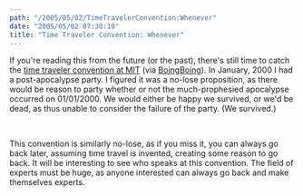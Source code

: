 ```yaml
---
path: "/2005/05/02/TimeTravelerConvention:Whenever" 
date: "2005/05/02 07:30:10" 
title: "Time Traveler Convention: Whenever" 
---
```

<p>If you're reading this from the future (or the past), there's still time to catch the <a href="http://web.mit.edu/adorai/timetraveler/">time traveler convention at MIT</a> (via <a href="http://www.boingboing.net/2005/05/01/time_traveler_conven.html">BoingBoing</a>). In January, 2000 I had a post-apocalypse party. I figured it was a no-lose proposition, as there would be reason to party whether or not the much-prophesied apocalypse occurred on 01/01/2000. We would either be happy we survived, or we'd be dead, as thus unable to consider the failure of the party. (We survived.)</p><br><p>This convention is similarly no-lose, as if you miss it, you can always go back later, assuming time travel is invented, creating some reason to go back. It will be interesting to see who speaks at this convention. The field of experts must be huge, as anyone interested can always go back and make themselves experts.</p>